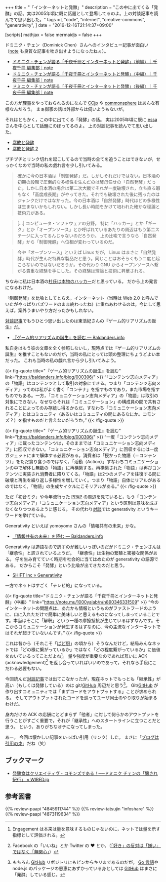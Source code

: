 +++
title = "「インターネットと発酵」"
description = "この中に出てくる「発酵」の話。実は2005年頃に既に話題として登場してるのよ。上の対談記事を読んでて思い出した。"
tags = [
  "code",
  "internet",
  "creative-commons",
  "generativity",
]
date = "2016-12-16T21:14:37+09:00"

[scripts]
  mathjax = false
  mermaidjs = false
+++

ドミニク・チェン（Dominick Chen）さんへのインタビュー記事が面白い（[note](https://note.mu/ "note ――つくる、つながる、とどける。") も良質な記事を吐き出すようになったねぇ）。

- [ドミニク・チェンが語る「千夜千冊とインターネットと発酵」〈前編〉｜千夜千冊 編集部｜note](https://note.mu/1000yalab/n/n1f63c339aeb8)
- [ドミニク・チェンが語る「千夜千冊とインターネットと発酵」〈中編〉｜千夜千冊 編集部｜note](https://note.mu/1000yalab/n/n890346331509)
- [ドミニク・チェンが語る「千夜千冊とインターネットと発酵」〈後編〉｜千夜千冊 編集部｜note](https://note.mu/1000yalab/n/n94fd66460d3c)

この方が[理事](https://creativecommons.jp/about/people/)をやっておられるのになんで [CCjp](https://creativecommons.jp/ "クリエイティブ・コモンズ・ジャパン") や [commonsphere](https://commonsphere.jp/) はあんな有様なんだろう。
まぁ御家の話は外部からは伺いようもないが。

それはともかく，この中に出てくる「発酵」の話。
実は2005年頃に既に [essa](http://d.hatena.ne.jp/essa/ "アンカテ") さんを中心として話題にのぼってるのよ。
上の対談記事を読んでて思い出した。

- [腐敗と発酵](https://baldanders.info/spiegel/log/200511.html#d26_t1 "[鏡] しっぽのさきっちょ 2005年11月 -- Spiegel's Trunk")
- [腐敗と発酵 2](https://baldanders.info/spiegel/log/200512.html#d01_t2 "[鏡] しっぽのさきっちょ 2005年12月 -- Spiegel's Trunk")

プチプチとリンク切れを起こしてるので当時の全てを追うことはできないが，せっかくなので当時の私の戯れ言を少し引いてみる。

> 確かに今の日本酒は「制御発酵」だ。しかしそれだけではない。日本酒の初期の段階で圧倒的な多様性を生んだのは酵母任せの「自然発酵」だった。しかし日本酒の場合は第二次大戦でそれが一度破壊され，立ち直る暇もなく「高度成長期」がやってきた。それでも破壊された後に残ったのはジャンクだけではなかった。今の日本酒は「自然発酵」時代ほどの多様性は生まないかもしれない。しかし長い時間をかけて培われた確かな理論と技術力がある。

> [...] コンピュータ・ソフトウェアの分野， 特に「ハッカー」とか「ギーク」とか「オープンソース」とか呼ばれているあたりの周辺はもう第二ステージに入ってるんじゃないのだろうか。 上の比喩で言うなら「自然発酵」から「制御発酵」へ位相が変わっているのだ。

> 今や「オープンソース」といえば Linux だが， Linux はまさに「自然発酵」時代が生んだ特異な製品だと思う。同じことはおそらくもう二度と起こらないのではないだろうか。その代わり GNU からオープンソースへ繋がる貴重な経験を手にした。その経験は理論と技術に昇華される。

ちなみに私は日本酒の[杜氏は本物のハッカー](https://baldanders.info/spiegel/log/200508.html#d21_t1 "[鏡] しっぽのさきっちょ 2005年08月 -- Spiegel's Trunk")だと思っている。
だから上の発言になるわけだ。

「制御発酵」を比喩としてとらえ，インターネット（当時は Web 2.0 と呼んでいたがやっぱりバズワードのまま終わったね）に重ねあわせるのは，今にして思えば，案外うまいやり方だったかもしれない。

[対談記事](https://note.mu/1000yalab/n/n1f63c339aeb8)でもうひとつ思い出したのは東浩紀さんの『ゲーム的リアリズムの誕生』だ。

- [『ゲーム的リアリズムの誕生』を読む — Baldanders.info](https://baldanders.info/blog/000306/)

私自身はもう彼の文章を全く参照しないし，現時点では『ゲーム的リアリズムの誕生』を推すこともないのだが，当時の私にとっては頭の整理にちょうどよい本だった。
これも当時の私の戯れ言から少し引いてみよう。

{{< fig-quote title="『ゲーム的リアリズムの誕生』を読む" link="https://baldanders.info/blog/000306/" >}}
<q>「コンテンツ志向メディア」の「物語」はコンテンツとして取引の対象にできる。つまり「コンテンツ志向メディア」ってのは私がよく書く「コンテナ」を指すものであり，また市場を指すものでもある。一方，「コミュニケーション志向メディア」の「物語」は取引の対象にできない。なぜならそれは「コミュニケーション」の構成員の間で共有されることによってのみ存続し得るからだ。すなわち「コミュニケーション志向メディア」とはコミュニティ（あるいはコミュニティの間にあるなにか。コモンズ？）を指すものだと言えないだろうか。</q>
{{< /fig-quote >}}

{{< fig-quote title="『ゲーム的リアリズムの誕生』を読む" link="https://baldanders.info/blog/000306/" >}}
<q>一度「コンテンツ志向メディア」に載ったコンテンツは，そのままでは「コミュニケーション志向メディア」に回収できない。「コミュニケーション志向メディア」に回収するには一度ガジェットにまで解体する必要がある。消費者は「授かった物語（＝コンテンツ）」をただ貪り食うのではなく，「活動（Action）」すなわちコミュニケーションの中で解体し無数の「物語」に再構築する。再構築された「物語」は再びコンテンツに実装され消費者に降りてくる。「物語」は2つのメディアを往復する間に破壊と再生を繰り返し多様性を増していく。つまり「物語」自体にリアルがあるのではなく，「物語」の生成サイクルにこそリアルがある。</q>
{{< /fig-quote >}}

ただ「初音ミク」や今年流行った [PPAP](https://www.youtube.com/watch?v=HFlgNoUsr4k) の周辺を見ていると，もう「コンテンツ志向メディア」「コミュニケーション志向メディア」という区別は意味を成さなくなりつつあるように感じる。
その代わり[対談](https://note.mu/1000yalab/n/n94fd66460d3c)では generativity というキーワードを挙げている。

Generativity といえば yomoyomo さんの「情報共有の未来」かな。

- [『情報共有の未来』を読む — Baldanders.info](https://baldanders.info/blog/000611/)

Generativity は造語なので訳すのが難しいっぽいのだがドミニク・チェンさんは「継承性」と訳されているようだ。
「継承性」は生物の繁殖と密接な関係がある。
仔を生み育てていく時期を社会的に当てはめたのが generativity の語源である。
だからこそ「発酵」という比喩が出てきたのだと思う。

- [SHIFT Inc » Generativity](http://shift-inc.co.jp/gtl/generativity/)

一方でネットはすごく「テレビ的」になっている。

{{< fig-quote title="ドミニク・チェンが語る「千夜千冊とインターネットと発酵」〈中編〉" link="https://note.mu/1000yalab/n/n890346331509" >}}
<q>今のインターネットの問題点は、あたかも情報というものがファストフードのように、口に入れただけで簡単に美味しいと思えるものになってしまっていることです。本当はそこに「解釈」という一種の摩擦抵抗が生じているはずなんです。そこからコミュニケーションが発生するはずなのに、今の主流なインターネットではそれが起きていないんです。</q>
{{< /fig-quote >}}

これは昔から（それこそ「[ぱど厨](http://psychodoc.eek.jp/abare/200406b.html#14_t1 "ぱど厨になってみる 読冊日記 2004年 6月中旬")」の頃から）そうなんだけど，結局みんなネットでは「どの様に繋がっているか」ではなく「どの程度繋がっているか」に価値をおいているってことだよね[^e]。
量や強度が重要なのであれば互いに ACK (acknowledgement)[^l] を返し合っていればいいのであって，それなら手段にこだわる必要もない。

[^e]: Engagement は本来は量を意味するものじゃないのに，ネットでは量を示す指標として評価される。
[^l]: Facebook の「いいね」とか Twitter の ♥ とか。（[「好き」の反対は「嫌い」ではなく「無関心」](https://baldanders.info/blog/000511/)）

今回読んだ[対談記事](https://note.mu/1000yalab/n/n1f63c339aeb8)では出てこなかったが，現在ネットでもっとも「継承性」が高い（もしくは発酵している）のは git/[GitHub](https://github.com/) 周辺だと思う[^q]。
Git/[GitHub](https://github.com/) が作り出すコミュニティでは「まずコードをアウトプットする」ことが求められる。
そしてアウトプットされたコードを巡ってユーザ同士のやり取りが始まるわけだ。

[^q]: もちろん [GitHub](https://github.com/) リポジトリにもピンからキリまであるのだが。 [Go 言語]や node.js のパッケージの恩恵にあずかっている身としては [GitHub](https://github.com/) はまさに「発酵」している感じ。

身内だけの ACK の応酬にとどまらず「他者」に対して何らかのアウトプットを行うことがすごく重要で，それが「継承性」へのスタートラインに立つことだと思う。
という，ありがちなオチになってしまった。

あー。
今回は懐かしい記事をいっぱい引用（リンク）した。
まさに「[ブログは引用の束](http://inf.ifdef.jp/interview-na-10.html "")」だね（笑）

## ブックマーク

- [発酵食はクリエイティヴ・コモンズである！──ドミニク チェンの「醸され紀行」 « WIRED.jp](http://wired.jp/special/2016/fermented-food)

[Go 言語]: https://golang.org/ "The Go Programming Language"

## 参考図書

{{% review-paapi "4845911744" %}} <!-- フリーカルチャーをつくるためのガイドブック -->
{{% review-tatsujin "infoshare" %}} <!-- 情報共有の未来 -->
{{% review-paapi "4873119634" %}} <!-- メタファーとしての発酵 -->
